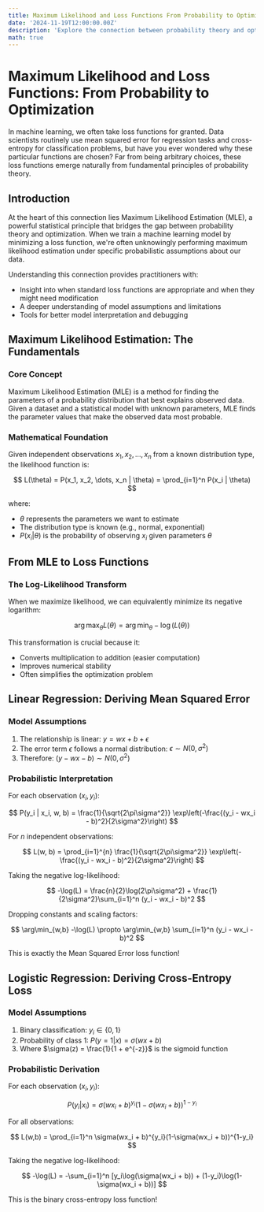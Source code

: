 ```yaml
---
title: Maximum Likelihood and Loss Functions From Probability to Optimization
date: '2024-11-19T12:00:00.00Z'
description: 'Explore the connection between probability theory and optimization in machine learning. Learn how common loss functions like mean squared error and cross-entropy naturally emerge from Maximum Likelihood Estimation (MLE).'
math: true
---
```


# Maximum Likelihood and Loss Functions: From Probability to Optimization

In machine learning, we often take loss functions for granted. Data scientists routinely use mean squared error for regression tasks and cross-entropy for classification problems, but have you ever wondered why these particular functions are chosen? Far from being arbitrary choices, these loss functions emerge naturally from fundamental principles of probability theory.

## Introduction

At the heart of this connection lies Maximum Likelihood Estimation (MLE), a powerful statistical principle that bridges the gap between probability theory and optimization. When we train a machine learning model by minimizing a loss function, we're often unknowingly performing maximum likelihood estimation under specific probabilistic assumptions about our data.

Understanding this connection provides practitioners with:
- Insight into when standard loss functions are appropriate and when they might need modification
- A deeper understanding of model assumptions and limitations
- Tools for better model interpretation and debugging

## Maximum Likelihood Estimation: The Fundamentals

### Core Concept

Maximum Likelihood Estimation (MLE) is a method for finding the parameters of a probability distribution that best explains observed data. Given a dataset and a statistical model with unknown parameters, MLE finds the parameter values that make the observed data most probable.

### Mathematical Foundation

Given independent observations $x_1, x_2, \dots, x_n$ from a known distribution type, the likelihood function is:

$$
L(\theta) = P(x_1, x_2, \dots, x_n | \theta) = \prod_{i=1}^n P(x_i | \theta)
$$

where:
- $\theta$ represents the parameters we want to estimate
- The distribution type is known (e.g., normal, exponential)
- $P(x_i | \theta)$ is the probability of observing $x_i$ given parameters $\theta$

## From MLE to Loss Functions

### The Log-Likelihood Transform

When we maximize likelihood, we can equivalently minimize its negative logarithm:

$$
\arg\max_\theta L(\theta) = \arg\min_\theta -\log(L(\theta))
$$

This transformation is crucial because it:
- Converts multiplication to addition (easier computation)
- Improves numerical stability
- Often simplifies the optimization problem

## Linear Regression: Deriving Mean Squared Error

### Model Assumptions

1. The relationship is linear: $y = wx + b + \epsilon$
2. The error term $\epsilon$ follows a normal distribution: $\epsilon \sim N(0, \sigma^2)$
3. Therefore: $(y - wx - b) \sim N(0, \sigma^2)$

### Probabilistic Interpretation

For each observation $(x_i, y_i)$:

$$
P(y_i | x_i, w, b) = \frac{1}{\sqrt{2\pi\sigma^2}} \exp\left(-\frac{(y_i - wx_i - b)^2}{2\sigma^2}\right)
$$

For $n$ independent observations:

$$
L(w, b) = \prod_{i=1}^{n} \frac{1}{\sqrt{2\pi\sigma^2}} \exp\left(-\frac{(y_i - wx_i - b)^2}{2\sigma^2}\right)
$$

Taking the negative log-likelihood:

$$
-\log(L) = \frac{n}{2}\log(2\pi\sigma^2) + \frac{1}{2\sigma^2}\sum_{i=1}^n (y_i - wx_i - b)^2
$$

Dropping constants and scaling factors:

$$
\arg\min_{w,b} -\log(L) \propto \arg\min_{w,b} \sum_{i=1}^n (y_i - wx_i - b)^2
$$

This is exactly the Mean Squared Error loss function!

## Logistic Regression: Deriving Cross-Entropy Loss

### Model Assumptions

1. Binary classification: $y_i \in \{0,1\}$
2. Probability of class 1: $P(y=1|x) = \sigma(wx + b)$
3. Where $\sigma(z) = \frac{1}{1 + e^{-z}}$ is the sigmoid function

### Probabilistic Derivation

For each observation $(x_i, y_i)$:

$$
P(y_i|x_i) = \sigma(wx_i + b)^{y_i}(1-\sigma(wx_i + b))^{1-y_i}
$$

For all observations:

$$
L(w,b) = \prod_{i=1}^n \sigma(wx_i + b)^{y_i}(1-\sigma(wx_i + b))^{1-y_i}
$$

Taking the negative log-likelihood:

$$
-\log(L) = -\sum_{i=1}^n [y_i\log(\sigma(wx_i + b)) + (1-y_i)\log(1-\sigma(wx_i + b))]
$$

This is the binary cross-entropy loss function!

